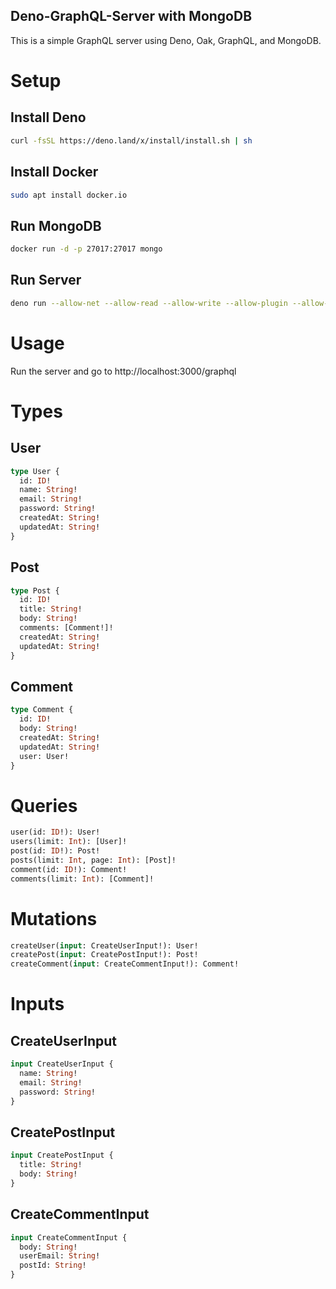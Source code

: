 ## Deno-GraphQL-Server with MongoDB

This is a simple GraphQL server using Deno, Oak, GraphQL, and MongoDB.

# Setup

## Install Deno

```bash
curl -fsSL https://deno.land/x/install/install.sh | sh
```

## Install Docker

```bash
sudo apt install docker.io
```

## Run MongoDB

```bash
docker run -d -p 27017:27017 mongo
```

## Run Server

```bash
deno run --allow-net --allow-read --allow-write --allow-plugin --allow-env --unstable app.ts
```

# Usage

Run the server and go to http://localhost:3000/graphql

# Types

## User

```graphql
type User {
  id: ID!
  name: String!
  email: String!
  password: String!
  createdAt: String!
  updatedAt: String!
}
```

## Post

```graphql
type Post {
  id: ID!
  title: String!
  body: String!
  comments: [Comment!]!
  createdAt: String!
  updatedAt: String!
}
```

## Comment

```graphql
type Comment {
  id: ID!
  body: String!
  createdAt: String!
  updatedAt: String!
  user: User!
}
```

# Queries

```graphql
user(id: ID!): User!
users(limit: Int): [User]!
post(id: ID!): Post!
posts(limit: Int, page: Int): [Post]!
comment(id: ID!): Comment!
comments(limit: Int): [Comment]!
```

# Mutations

```graphql
createUser(input: CreateUserInput!): User!
createPost(input: CreatePostInput!): Post!
createComment(input: CreateCommentInput!): Comment!
```

# Inputs

## CreateUserInput

```graphql
input CreateUserInput {
  name: String!
  email: String!
  password: String!
}
```

## CreatePostInput

```graphql
input CreatePostInput {
  title: String!
  body: String!
}
```

## CreateCommentInput

```graphql
input CreateCommentInput {
  body: String!
  userEmail: String!
  postId: String!
}
```